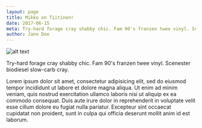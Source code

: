 ```yaml
---
layout: page
title: Mikko on Tiitinen!
date: 2017-06-15
meta: Try-hard forage cray shabby chic. Fam 90's franzen twee vinyl. Scenester biodiesel slow-carb cray.
author: Jane Doe
---
```


![alt text](/img/testi-1.jpg)

Try-hard forage cray shabby chic. Fam 90's franzen twee vinyl. Scenester biodiesel slow-carb cray.

Lorem ipsum dolor sit amet, consectetur adipisicing elit, sed do eiusmod tempor incididunt ut labore et dolore magna aliqua. Ut enim ad minim veniam, quis nostrud exercitation ullamco laboris nisi ut aliquip ex ea commodo consequat. Duis aute irure dolor in reprehenderit in voluptate velit esse cillum dolore eu fugiat nulla pariatur. Excepteur sint occaecat cupidatat non proident, sunt in culpa qui officia deserunt mollit anim id est laborum.
